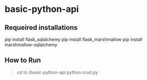 # basic-python-api

## Requeired installations
pip install flask_sqlalchemy
pip install flask_marshmallow
pip install marshmallow-sqlalchemy

## How to Run
> cd to /basic-python-api
> python crud.py

